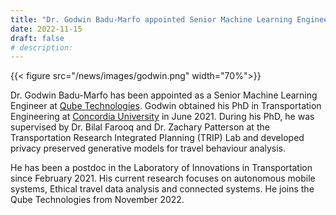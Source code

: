 ```yaml
---
title: "Dr. Godwin Badu-Marfo appointed Senior Machine Learning Engineer at Qube Tech"
date: 2022-11-15
draft: false
# description:
---
```


{{< figure src="/news/images/godwin.png" width="70%">}}


<!--more-->

Dr. Godwin Badu-Marfo has been appointed as a Senior Machine Learning Engineer at [Qube Technologies](https://www.qubeiot.com/). Godwin obtained his PhD in Transportation Engineering at [Concordia University](https://www.concordia.ca/) in June 2021. During his PhD, he was supervised by Dr. Bilal Farooq  and Dr. Zachary Patterson at the Transportation Research Integrated Planning (TRIP) Lab and developed privacy preserved generative models for travel behaviour analysis.

He has been a postdoc in the Laboratory of Innovations in Transportation since February 2021. His current research focuses on autonomous mobile systems, Ethical travel data analysis and connected systems. He joins the Qube Technologies from November 2022.
